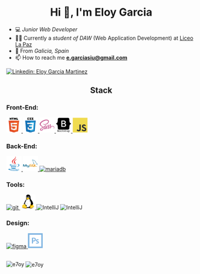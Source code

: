 
<h1 align="center">Hi 👋, I'm Eloy Garcia</h1>

- 💻 <em>Junior Web Developer</em>
- 👨‍💻 Currently a <em>student of DAW</em> (Web Application Development) at <a href="https://fp.liceolapaz.com/">Liceo La Paz</a>
- 📍 From <em>Galicia, Spain</em>
- 📫 How to reach me **e.garciasiu@gmail.com**

[![Linkedin:  Eloy Garcia Martinez ](https://img.shields.io/badge/-EloyGarciaMartinez-blue?style=flat-square&logo=Linkedin&logoColor=white&link=https://www.linkedin.com/in/eloy-garcia-martinez-189525208/)](https://www.linkedin.com/in/eloy-garcia-martinez-189525208/)

<h2 align="center">Stack</h2>
<p align="left"> 
  <h3 align="left">Front-End:</h3>
  <a href="https://www.w3.org/html/" target="_blank" rel="noreferrer"> <img src="https://raw.githubusercontent.com/devicons/devicon/master/icons/html5/html5-original-wordmark.svg" alt="html5" width="40" height="40"/> </a> 
  <a href="https://www.w3schools.com/css/" target="_blank" rel="noreferrer"> <img src="https://raw.githubusercontent.com/devicons/devicon/master/icons/css3/css3-original-wordmark.svg" alt="css3" width="40" height="40"/> </a> 
  <a href="https://sass-lang.com" target="_blank" rel="noreferrer"> <img src="https://raw.githubusercontent.com/devicons/devicon/master/icons/sass/sass-original.svg" alt="sass" width="40" height="40"/> </a>
  <a href="https://getbootstrap.com" target="_blank" rel="noreferrer"> <img src="https://raw.githubusercontent.com/devicons/devicon/master/icons/bootstrap/bootstrap-plain-wordmark.svg" alt="bootstrap" width="40" height="40"/> </a> 
  <a href="https://developer.mozilla.org/en-US/docs/Web/JavaScript" target="_blank" rel="noreferrer"> <img src="https://raw.githubusercontent.com/devicons/devicon/master/icons/javascript/javascript-original.svg" alt="javascript" width="40" height="40"/> </a> 
    <h3 align="left">Back-End:</h3>
  <a href="https://www.java.com" target="_blank" rel="noreferrer"> <img src="https://raw.githubusercontent.com/devicons/devicon/master/icons/java/java-original.svg" alt="java" width="40" height="40"/> </a> 
  <a href="https://www.mysql.com/" target="_blank" rel="noreferrer"> <img src="https://raw.githubusercontent.com/devicons/devicon/master/icons/mysql/mysql-original-wordmark.svg" alt="mysql" width="40" height="40"/> </a> 
  <a href="https://mariadb.org/" target="_blank" rel="noreferrer"> <img src="https://www.vectorlogo.zone/logos/mariadb/mariadb-icon.svg" alt="mariadb" width="40" height="40"/> </a> 
   <h3 align="left">Tools:</h3>
  <a href="https://git-scm.com/" target="_blank" rel="noreferrer"> <img src="https://www.vectorlogo.zone/logos/git-scm/git-scm-icon.svg" alt="git" width="40" height="40"/> </a> 
  <a href="https://www.linux.org/" target="_blank" rel="noreferrer"> <img src="https://raw.githubusercontent.com/devicons/devicon/master/icons/linux/linux-original.svg" alt="linux" width="40" height="40"/> </a>
<img src="https://upload.wikimedia.org/wikipedia/commons/9/9c/IntelliJ_IDEA_Icon.svg" alt="IntelliJ" width="40" height="40"/>
<img src="https://upload.wikimedia.org/wikipedia/commons/9/9a/Visual_Studio_Code_1.35_icon.svg" alt="IntelliJ" width="40" height="40"/>


  <h3 align="left">Design:</h3>
  <a href="https://www.figma.com/" target="_blank" rel="noreferrer"> <img src="https://www.vectorlogo.zone/logos/figma/figma-icon.svg" alt="figma" width="40" height="40"/> </a> 
  <a href="https://www.photoshop.com/en" target="_blank" rel="noreferrer"> <img src="https://raw.githubusercontent.com/devicons/devicon/master/icons/photoshop/photoshop-line.svg" alt="photoshop" width="40" height="40"/> </a> 
  <br /><br />
<p><img align="left" src="https://github-readme-stats.vercel.app/api/top-langs?username=e7oy&show_icons=true&locale=en&layout=compact" alt="e7oy" /></p>

<p>&nbsp;<img align="center" src="https://github-readme-stats.vercel.app/api?username=e7oy&show_icons=true&locale=en" alt="e7oy" /></p>


